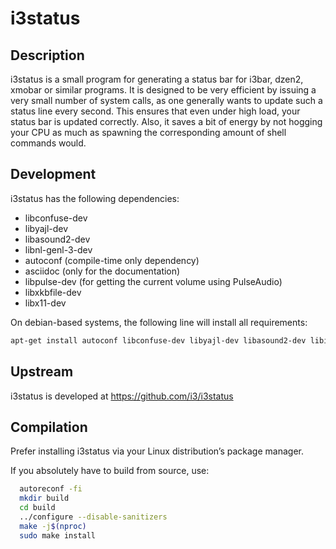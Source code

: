 # i3status

## Description

i3status is a small program for generating a status bar for i3bar, dzen2, xmobar
or similar programs. It is designed to be very efficient by issuing a very small
number of system calls, as one generally wants to update such a status line
every second. This ensures that even under high load, your status bar is updated
correctly. Also, it saves a bit of energy by not hogging your CPU as much as
spawning the corresponding amount of shell commands would.

## Development

i3status has the following dependencies:
  * libconfuse-dev
  * libyajl-dev
  * libasound2-dev
  * libnl-genl-3-dev
  * autoconf (compile-time only dependency)
  * asciidoc (only for the documentation)
  * libpulse-dev (for getting the current volume using PulseAudio)
  * libxkbfile-dev
  * libx11-dev

On debian-based systems, the following line will install all requirements:
```bash
apt-get install autoconf libconfuse-dev libyajl-dev libasound2-dev libiw-dev asciidoc libpulse-dev libnl-genl-3-dev
```

## Upstream

i3status is developed at https://github.com/i3/i3status

## Compilation

Prefer installing i3status via your Linux distribution’s package manager.

If you absolutely have to build from source, use:

```bash
  autoreconf -fi
  mkdir build
  cd build
  ../configure --disable-sanitizers
  make -j$(nproc)
  sudo make install
```
